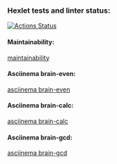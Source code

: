 ### Hexlet tests and linter status:

[![Actions Status](https://github.com/vankrajnova/python-project-49/workflows/hexlet-check/badge.svg)](https://github.com/vankrajnova/python-project-49/actions)

#### Maintainability:

[maintainability](https://codeclimate.com/github/vankrajnova/python-project-49/maintainability)

#### Asciinema brain-even:

[asciinema brain-even](https://asciinema.org/a/qLVBNjOn4Iw9yvZpITHo0CvXO)

#### Asciinema brain-calc:

[asciinema brain-calc](https://asciinema.org/a/04r8C0hmsbdOk29IIjVzOBwDI)

#### Asciinema brain-gcd:

[asciinema brain-gcd](https://asciinema.org/a/kWhwnurdXaTfaWXcmm1kv50nS)